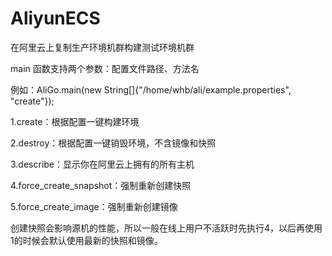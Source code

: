 # AliyunECS

在阿里云上复制生产环境机群构建测试环境机群

main 函数支持两个参数：配置文件路径、方法名

例如：AliGo.main(new String[]{"/home/whb/ali/example.properties", "create"});

1.create：根据配置一键构建环境

2.destroy：根据配置一键销毁环境，不含镜像和快照 

3.describe：显示你在阿里云上拥有的所有主机 

4.force_create_snapshot：强制重新创建快照

5.force_create_image：强制重新创建镜像

创建快照会影响源机的性能，所以一般在线上用户不活跃时先执行4，以后再使用1的时候会默认使用最新的快照和镜像。
